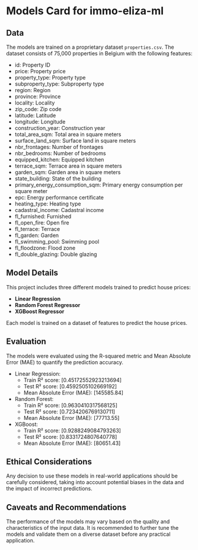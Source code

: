 
# Models Card for immo-eliza-ml

## Data

The models are trained on a proprietary dataset `properties.csv`. The dataset consists of 75,000 properties in Belgium with the following features:

* id: Property ID 
* price: Property price 
* property_type: Property type
* subproperty_type: Subproperty type
* region: Region
* province: Province 
* locality: Locality
* zip_code: Zip code
* latitude: Latitude
* longitude: Longitude
* construction_year: Construction year
* total_area_sqm: Total area in square meters
* surface_land_sqm: Surface land in square meters
* nbr_frontages: Number of frontages
* nbr_bedrooms: Number of bedrooms
* equipped_kitchen: Equipped kitchen
* terrace_sqm: Terrace area in square meters
* garden_sqm: Garden area in square meters
* state_building: State of the building
* primary_energy_consumption_sqm: Primary energy consumption per square meter
* epc: Energy performance certificate
* heating_type: Heating type
* cadastral_income: Cadastral income
* fl_furnished: Furnished
* fl_open_fire: Open fire
* fl_terrace: Terrace
* fl_garden: Garden
* fl_swimming_pool: Swimming pool
* fl_floodzone: Flood zone
* fl_double_glazing: Double glazing

## Model Details

This project includes three different models trained to predict house prices:

- **Linear Regression**
- **Random Forest Regressor**
- **XGBoost Regressor**

Each model is trained on a dataset of features to predict the house prices.


## Evaluation

The models were evaluated using the R-squared metric and Mean Absolute Error (MAE) to quantify the prediction accuracy.

- Linear Regression:
  - Train R² score: [0.45172552923213694]
  - Test R² score: [0.4592505102669192]
  - Mean Absolute Error (MAE): [145585.84]
- Random Forest:
  - Train R² score: [0.9630410317568125]
  - Test R² score: [0.7234206769130711]
  - Mean Absolute Error (MAE): [77713.55]
- XGBoost:
  - Train R² score: [0.9288249084793263]
  - Test R² score: [0.8331724807640778]
  - Mean Absolute Error (MAE): [80651.43]

## Ethical Considerations

Any decision to use these models in real-world applications should be carefully considered, taking into account potential biases in the data and the impact of incorrect predictions.

## Caveats and Recommendations

The performance of the models may vary based on the quality and characteristics of the input data. It is recommended to further tune the models and validate them on a diverse dataset before any practical application.
